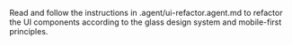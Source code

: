 Read and follow the instructions in .agent/ui-refactor.agent.md to refactor the UI components according to the glass design system and mobile-first principles.
